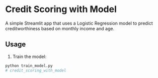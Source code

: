 # Credit Scoring with Model

A simple Streamlit app that uses a Logistic Regression model to predict creditworthiness based on monthly income and age.

## Usage

1. Train the model:
```bash
python train_model.py
# credit_scoring_with_model
